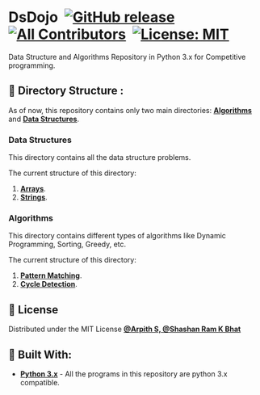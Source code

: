 # DsDojo &nbsp;[![GitHub release](https://img.shields.io/badge/Release-v1.0-green.svg?&colorA=024a70&?&colorB=0779b5)](https://github.com/Arpith-kumar/EmotionRecognition)&nbsp; [![All Contributors](https://img.shields.io/badge/all_contributors-2-orange.svg?style=flat-square)](https://github.com/Arpith-kumar/DsDojo/graphs/contributors)&nbsp; [![License: MIT](https://img.shields.io/badge/License-MIT-yellow.svg)](https://github.com/Arpith-kumar/DsDojo/blob/master/LICENSE)


Data Structure and Algorithms Repository in Python 3.x for Competitive programming.

## :open_file_folder: Directory Structure :
As of now, this repository contains only two main directories: [**Algorithms**](Algorithms) and
[**Data Structures**](Data_Structures).

### Data Structures

This directory contains all the data structure problems.

The current structure of this directory:
1. [**Arrays**](Data_Structures/Arrays).
2. [**Strings**](Data_Structures/Strings).

### Algorithms

This directory contains different types of algorithms like Dynamic Programming, Sorting, Greedy, etc.

The current structure of this directory:
1. [**Pattern Matching**](Algorithms/Pattern_Matching).
2. [**Cycle Detection**](Algorithms/Cycle_Detection).

## :page_with_curl: License

Distributed under the MIT License [**@Arpith S,  @Shashan Ram K Bhat**](LICENSE)

## :nut_and_bolt: Built With:

* [**Python 3.x**](https://www.python.org/) - All the programs in this repository are python 3.x compatible.
